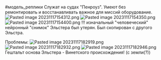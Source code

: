 \#модель_реплики 
Служат на судах "Пенроуз". Умеют без ремонтировать и восстанавливать важное для миссий оборудование.
![Pasted image 20231117154312.png](..\..\..\img\Pasted%20image%2020231117154312.png)
![Pasted image 20231117154350.png](..\..\..\img\Pasted%20image%2020231117154350.png)
![Pasted image 20231117154400.png](..\..\..\img\Pasted%20image%2020231117154400.png)
!!! изначальный "человеческий" нейронный "снимок" Эльстера был утерян. Был скопирован с другого Эльстра.

Проблемы:
![Pasted image 20231117182919.png](..\..\..\img\Pasted%20image%2020231117182919.png)
![Pasted image 20231117182932.png](..\..\..\img\Pasted%20image%2020231117182932.png)
![Pasted image 20231117182946.png](..\..\..\img\Pasted%20image%2020231117182946.png)
Гештальт основа Эльстера - Винетского происхождения!  (с земли(?)) 
